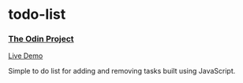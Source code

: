 # todo-list

### [The Odin Project](https://www.theodinproject.com/)

[Live Demo](https://pcho101.github.io/top-todo-list/)

Simple to do list for adding and removing tasks built using JavaScript.
